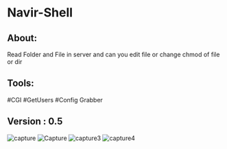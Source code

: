 # Navir-Shell
## About:
Read Folder and File in server and can you edit file or change chmod of file or dir

## Tools:
#CGI
#GetUsers 
#Config Grabber

## Version : 0.5

![capture](https://user-images.githubusercontent.com/46041727/53378346-2093c980-391a-11e9-9481-d14d4b407e44.PNG)
![Capture](https://user-images.githubusercontent.com/46041727/54474793-ae8b0380-47a6-11e9-8707-4f26d8f229d0.PNG)
![capture3](https://user-images.githubusercontent.com/46041727/53378360-2b4e5e80-391a-11e9-82fb-d3faf411950c.PNG)
![capture4](https://user-images.githubusercontent.com/46041727/53378385-35705d00-391a-11e9-8a46-6d4d3bcf6cb8.PNG)
